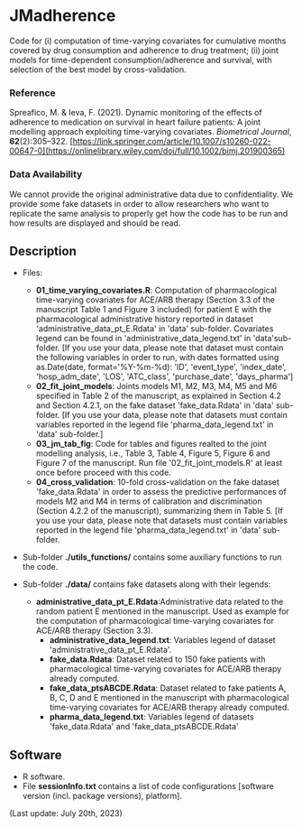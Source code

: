 # JMadherence

Code for (i) computation of time-varying covariates for cumulative months covered by drug consumption and adherence to drug treatment; (ii) joint models for time-dependent consumption/adherence and survival, with selection of the best model by cross-validation.

### Reference
Spreafico, M. & Ieva, F. (2021). Dynamic monitoring of the effects of adherence to medication on survival in heart failure patients: A joint modelling approach exploiting time-varying covariates. *Biometrical Journal*, **62**(2):305–322. [https://link.springer.com/article/10.1007/s10260-022-00647-0](https://onlinelibrary.wiley.com/doi/full/10.1002/bimj.201900365)

### Data Availability
We cannot provide the original administrative data due to confidentiality.
We provide some fake datasets in order to allow researchers who want to replicate the same analysis to properly get how the code has to be run and how results are displayed and should be read.

## Description

- Files:
  - **01_time_varying_covariates.R**: Computation of pharmacological time-varying covariates for ACE/ARB therapy (Section 3.3 of the manuscript Table 1 and Figure 3 included) for patient E with the pharmacological administrative history reported in dataset 'administrative_data_pt_E.Rdata' in 'data' sub-folder. Covariates legend can be found in 'administrative_data_legend.txt' in 'data'sub-folder. [If you use your data, please note that dataset must contain the following variables in order to run, with dates formatted using as.Date(date, format='%Y-%m-%d): 'ID', 'event_type', 'index_date', 'hosp_adm_date', 'LOS', 'ATC_class', 'purchase_date', 'days_pharma']
  - **02_fit_joint_models**: Joints models M1, M2, M3, M4, M5 and M6 specified in Table 2 of the manuscript, as explained in Section 4.2 and Section 4.2.1, on the fake dataset 'fake_data.Rdata' in 'data' sub-folder. [If you use your data, please note that datasets must contain variables reported in the legend file 'pharma_data_legend.txt' in 'data' sub-folder.]
  - **03_jm_tab_fig**: Code for tables and figures realted to the joint modelling analysis, i.e., Table 3, Table 4, Figure 5, Figure 6 and Figure 7 of the manuscript. Run file '02_fit_joint_models.R' at least once before proceed with this code.
  - **04_cross_validation**: 10-fold cross-validation on the fake dataset 'fake_data.Rdata' in order to assess the predictive performances of models M2 and M4 in terms of calibration and discrimination (Section 4.2.2 of the manuscript), summarizing them in Table 5. [If you use your data, please note that datasets must contain variables reported in the legend file 'pharma_data_legend.txt' in 'data' sub-folder.
    
- Sub-folder **./utils_functions/** contains some auxiliary functions to run the code.
  
- Sub-folder **./data/** contains fake datasets along with their legends:
  - **administrative_data_pt_E.Rdata**:Administrative data related to the random patient E mentioned in the manuscript. Used as example for the computation of pharmacological time-varying covariates for ACE/ARB therapy (Section 3.3).
	- **administrative_data_legend.txt**: Variables legend of dataset 'administrative_data_pt_E.Rdata'.
	- **fake_data.Rdata**: Dataset related to 150 fake patients with pharmacological time-varying covariates for ACE/ARB therapy already computed.
	- **fake_data_ptsABCDE.Rdata**: Dataset related to fake patients A, B, C, D and E mentioned in the manuscript with pharmacological time-varying covariates for ACE/ARB therapy already computed.
	- **pharma_data_legend.txt**: Variables legend of datasets 'fake_data.Rdata' and 'fake_data_ptsABCDE.Rdata'

## Software
- R software.
- File **sessionInfo.txt** contains a list of code configurations [software version (incl. package versions), platform].

(Last update: July 20th, 2023)
